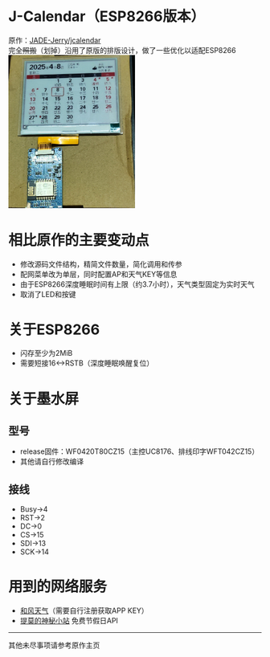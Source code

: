 # J-Calendar（ESP8266版本）
原作：[JADE-Jerry/jcalendar](https://github.com/JADE-Jerry/jcalendar)  
完全~~照搬~~（划掉）沿用了原版的排版设计，做了一些优化以适配ESP8266  
<img src="./assets/sample.jpg" width="50%">
# 相比原作的主要变动点
* 修改源码文件结构，精简文件数量，简化调用和传参
* 配网菜单改为单层，同时配置AP和天气KEY等信息
* 由于ESP8266深度睡眠时间有上限（约3.7小时），天气类型固定为实时天气
* 取消了LED和按键
# 关于ESP8266
* 闪存至少为2MiB
* 需要短接16<->RSTB（深度睡眠唤醒复位）
# 关于墨水屏
## 型号
* release固件：WF0420T80CZ15（主控UC8176、排线印字WFT042CZ15）
* 其他请自行修改编译
## 接线
* Busy->4
* RST->2
* DC->0
* CS->15
* SDI->13
* SCK->14
# 用到的网络服务
* [和风天气](https://www.qweather.com/)（需要自行注册获取APP KEY）
* [提莫的神秘小站](https://timor.tech/) 免费节假日API
------
其他未尽事项请参考原作主页
